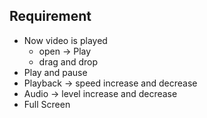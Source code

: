 ## Requirement

* Now video is played
    * open -> Play
    * drag and drop
* Play and pause
* Playback -> speed increase and decrease
* Audio -> level increase and decrease
* Full Screen

<!-- 
extract your project
    * make sure you have html file named as index.html -> on the top most
    * git init , git add, git commit -m "added Comments", 
